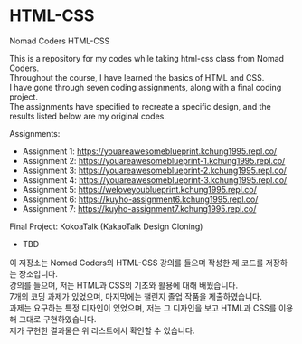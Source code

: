 # HTML-CSS

Nomad Coders HTML-CSS

This is a repository for my codes while taking html-css class from Nomad Coders.  
Throughout the course, I have learned the basics of HTML and CSS.  
I have gone through seven coding assignments, along with a final coding project.  
The assignments have specified to recreate a specific design, and the results listed below are my original codes.

Assignments:

- Assignment 1: https://youareawesomeblueprint.kchung1995.repl.co/
- Assignment 2: https://youareawesomeblueprint-1.kchung1995.repl.co/
- Assignment 3: https://youareawesomeblueprint-2.kchung1995.repl.co/
- Assignment 4: https://youareawesomeblueprint-3.kchung1995.repl.co/
- Assignment 5: https://weloveyoublueprint.kchung1995.repl.co/
- Assignment 6: https://kuyho-assignment6.kchung1995.repl.co/
- Assignment 7: https://kuyho-assignment7.kchung1995.repl.co/

Final Project: KokoaTalk (KakaoTalk Design Cloning)

- TBD

이 저장소는 Nomad Coders의 HTML-CSS 강의를 들으며 작성한 제 코드를 저장하는 장소입니다.  
강의를 들으며, 저는 HTML과 CSS의 기초와 활용에 대해 배웠습니다.  
7개의 코딩 과제가 있었으며, 마지막에는 챌린지 졸업 작품을 제출하였습니다.  
과제는 요구하는 특정 디자인이 있었으며, 저는 그 디자인을 보고 HTML과 CSS를 이용해 그대로 구현하였습니다.  
제가 구현한 결과물은 위 리스트에서 확인할 수 있습니다.
